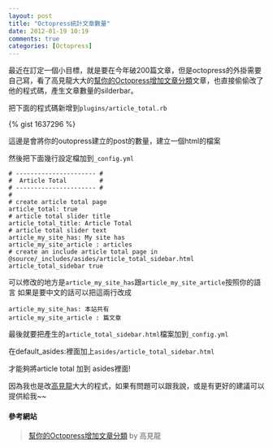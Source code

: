 ```yaml
---
layout: post
title: "Octopress統計文章數量"
date: 2012-01-19 10:19
comments: true
categories: [Octopress]
---
```


最近在訂定一個小目標，就是要在今年破200篇文章，但是octopress的外掛需要自己寫，看了高見龍大大的[幫你的Octopress增加文章分類](http://blog.eddie.com.tw/2011/12/05/add-catetories-to-sidebar-in-octopress/)文章，也直接偷偷改了他的程式碼，產生文章數量的silderbar。

把下面的程式碼新增到`plugins/article_total.rb`
<!-- more -->
{% gist 1637296 %}

這邊是會將你的outopress建立的post的數量，建立一個html的檔案

然後把下面幾行設定檔加到`_config.yml`

```
# ---------------------- #
#  Article Total         #
# ---------------------- #
#
# create article total page
article_total: true
# article total slider title
article_total_title: Article Total
# article total slider text
article_my_site_has: My site has
article_my_site_article : articles
# create an include article total page in @source/_includes/asides/article_total_sidebar.html
article_total_sidebar true
```
可以修改的地方是`article_my_site_has`跟`article_my_site_article`按照你的語言
如果是要中文的話可以把這兩行改成

```
article_my_site_has: 本站共有
article_my_site_article : 篇文章
```

最後就要把產生的`article_total_sidebar.html`檔案加到`_config.yml`

在default_asides:裡面加上`asides/article_total_sidebar.html`

才能夠將article total 加到 asides裡面!

因為我也是改[高見龍](http://blog.eddie.com.tw/)大大的程式，如果有問題可以跟我說，或是有更好的建議可以提供給我~~

#### 參考網站

> [幫你的Octopress增加文章分類](http://blog.eddie.com.tw/2011/12/05/add-catetories-to-sidebar-in-octopress/) by 高見龍

